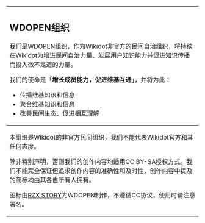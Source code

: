 <table align="center">
  <td colspan="6">
    <h2>WDOPEN组织</h2>
    <p>我们是WDOPEN组织，作为Wikidot非官方的民间自治组织，将持续在Wikidot为增进民间自治力量、发展用户知识能力并促进知识传播而投入微不足道的力量。</p>
    <p>我们的使命是「<strong>增长成员能力，促进维基互通</strong>」，并将为此：</p>
    <ul>
      <li>传播维基知识和信息</li>
      <li>聚合维基知识和信息</li>
      <li>改善民间生态、促进相互理解</li>
    </ul>
  </td>
  <tbody>
    <td colspan="6">
      <p>本组织是Wikidot的非官方民间组织，我们不能代表Wikidot官方和其任何态度。</p>
      <p>除非特别声明，否则我们的创作内容均适用CC BY-SA授权方式。我们不能完全保证但追求创作内容的准确性和及时性，创作内容中提及的商标均由其各自所有人拥有。</p>
      <p>图标由<a href="https://www.wikidot.com/user:info/rzx-story">RZX STORY</a>为WDOPEN制作，不遵循CC协议，使用时请注意署名。</p>
    </td>
  </tbody>    
</table>
